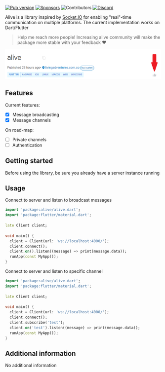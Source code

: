 [![Pub version](https://img.shields.io/pub/v/alive?color=blue)](https://pub.dev/packages/alive) [![Sponsors](https://img.shields.io/badge/sponsor-buy%20me%20a%20coffee-yellow)](https://www.buymeacoffee.com/jonorozcoc) ![Contributors](https://img.shields.io/github/contributors/livingadventures/alive-flutter-client?color=blue) [![Discord](https://img.shields.io/discord/937492655854735360)](https://discord.gg/ZXrJ6zW5)

Alive is a library inspired by [Socket.IO](https://socket.io/) for enabling "real"-time communication on multiple platforms. The current implementation works on Dart/Flutter

> Help me reach more people! Increasing alive community will make the package more stable with your feedback ❤

![Like the project](docs/images/likes.png)

## Features

Current features:

- [x] Message broadcasting
- [x] Message channels

On road-map:

- [ ] Private channels
- [ ] Authentication

## Getting started

Before using the library, be sure you already have a server instance running

## Usage

Connect to server and listen to broadcast messages

```dart
import 'package:alive/alive.dart';
import 'package:flutter/material.dart';

late Client client;

void main() {
  client = Client(url: 'ws://localhost:4000/');
  client.connect();
  client.on().listen((message) => print(message.data));
  runApp(const MyApp());
}
```

Connect to server and listen to specific channel

```dart
import 'package:alive/alive.dart';
import 'package:flutter/material.dart';

late Client client;

void main() {
  client = Client(url: 'ws://localhost:4000/');
  client.connect();
  client.subscribe('test');
  client.on('test').listen((message) => print(message.data));
  runApp(const MyApp());
}
```

## Additional information

No additional information

<!-- TODO: Add additional information -->
